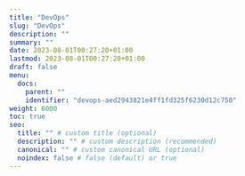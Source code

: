 ```yaml
---
title: "DevOps"
slug: "DevOps"
description: ""
summary: ""
date: 2023-08-01T00:27:20+01:00
lastmod: 2023-08-01T00:27:20+01:00
draft: false
menu:
  docs:
    parent: ""
    identifier: "devops-aed2943821e4ff1fd325f6230d12c750"
weight: 6000
toc: true
seo:
  title: "" # custom title (optional)
  description: "" # custom description (recommended)
  canonical: "" # custom canonical URL (optional)
  noindex: false # false (default) or true
---
```


